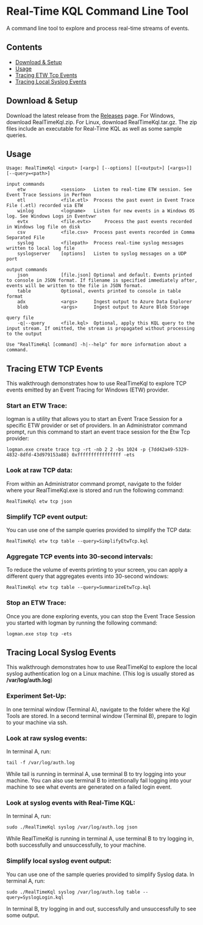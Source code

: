 # Real-Time KQL Command Line Tool

A command line tool to explore and process real-time streams of events.



## Contents

* [Download & Setup](#Setup)
* [Usage](#Usage)
* [Tracing ETW Tcp Events](#Etw)
* [Tracing Local Syslog Events](#Syslog)



## <a id="Setup">Download & Setup

Download the latest release from the [Releases](https://github.com/microsoft/KqlTools/releases/) page. For Windows, download RealTimeKql.zip. For Linux, download RealTimeKql.tar.gz. The zip files include an executable for Real-Time KQL as well as some sample queries.



## <a id="Usage">Usage

```
Usage: RealTimeKql <input> [<arg>] [--options] [[<output>] [<args>]] [--query=<path>]
      
input commands
	etw 			<session> 	Listen to real-time ETW session. See Event Trace Sessions in Perfmon
	etl				<file.etl> 	Process the past event in Event Trace File (.etl) recorded via ETW
	winlog 			<logname> 	Listen for new events in a Windows OS log. See Windows Logs in Eventvwr
	evtx    		<file.evtx> 	Process the past events recorded in Windows log file on disk
	csv 			<file.csv> 	Process past events recorded in Comma Separated File
	syslog			<filepath>	Process real-time syslog messages written to local log file
	syslogserver	[options]	Listen to syslog messages on a UDP port

output commands
	json			[file.json]	Optional and default. Events printed to console in JSON format. If filename is specified immediately after, events will be written to the file in JSON format.
	table			Optional, events printed to console in table format
	adx 			<args>		Ingest output to Azure Data Explorer
	blob 			<args>		Ingest output to Azure Blob Storage

query file
	-q|--query 		<file.kql> 	Optional, apply this KQL query to the input stream. If omitted, the stream is propagated without processing to the output
	
Use "RealTimeKql [command] -h|--help" for more information about a command.
```



## <a id="Etw">Tracing ETW TCP Events

This walkthrough demonstrates how to use RealTimeKql to explore TCP events emitted by an Event Tracing for Windows (ETW) provider.

### Start an ETW Trace:

logman is a utility that allows you to start an Event Trace Session for a specific ETW provider or set of providers. In an Administrator command prompt, run this command to start an event trace session for the Etw Tcp provider:

```
logman.exe create trace tcp -rt -nb 2 2 -bs 1024 -p {7dd42a49-5329-4832-8dfd-43d979153a88} 0xffffffffffffffff -ets
```



### Look at raw TCP data:

From within an Administrator command prompt, navigate to the folder where your RealTimeKql.exe is stored and run the following command:

```
RealTimeKql etw tcp json
```



### Simplify TCP event output:

You can use one of the sample queries provided to simplify the TCP data:

```
RealTimeKql etw tcp table --query=SimplifyEtwTcp.kql
```



### Aggregate TCP events into 30-second intervals:

To reduce the volume of events printing to your screen, you can apply a different query that aggregates events into 30-second windows:

```
RealTimeKql etw tcp table --query=SummarizeEtwTcp.kql
```



### Stop an ETW Trace:

Once you are done exploring events, you can stop the Event Trace Session you started with logman by running the following command:

```
logman.exe stop tcp -ets
```



## <a id="Syslog">Tracing Local Syslog Events

This walkthrough demonstrates how to use RealTimeKql to explore the local syslog authentication log on a Linux machine. (This log is usually stored as **/var/log/auth.log**)

### Experiment Set-Up:

In one terminal window (Terminal A), navigate to the folder where the Kql Tools are stored. In a second terminal window (Terminal B), prepare to login to your machine via ssh.



### Look at raw syslog events:

In terminal A, run:

```
tail -f /var/log/auth.log
```

While tail is running in terminal A, use terminal B to try logging into your machine. You can also use terminal B to intentionally fail logging into your machine to see what events are generated on a failed login event.



### Look at syslog events with Real-Time KQL:

In terminal A, run:

```
sudo ./RealTimeKql syslog /var/log/auth.log json
```

While RealTimeKql is running in terminal A, use terminal B to try logging in, both successfully and unsuccessfully, to your machine.



### Simplify local syslog event output:

You can use one of the sample queries provided to simplify Syslog data. In terminal A, run:

```
sudo ./RealTimeKql syslog /var/log/auth.log table --query=SyslogLogin.kql
```

In terminal B, try logging in and out, successfully and unsuccessfully to see some output.
